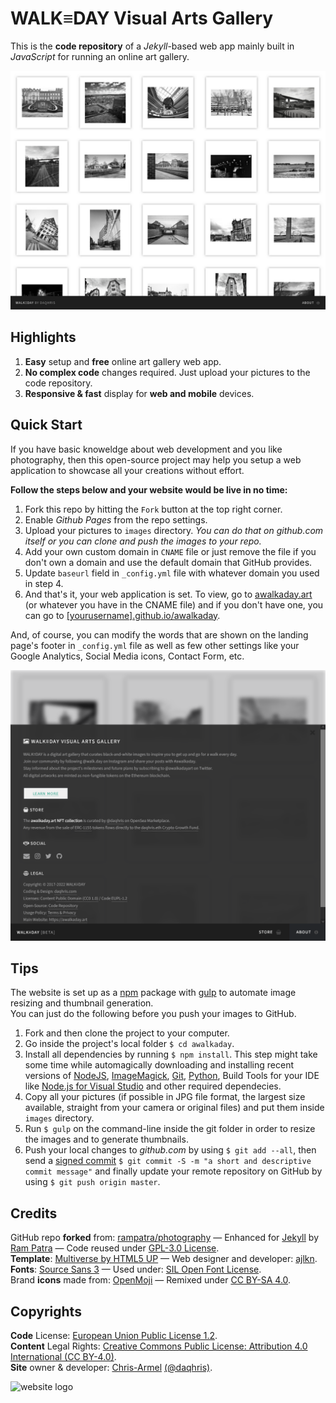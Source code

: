 # WALK≡DAY Visual Arts Gallery
This is the __code repository__ of a _Jekyll_-based web app mainly built in _JavaScript_ for running an online art gallery.  

<img src="https://raw.githubusercontent.com/daqhris/awalkaday/master/assets/icons/awalkaday_art-web_overview.PNG" alt="website overview demo">  

## Highlights
1. __Easy__ setup and __free__ online art gallery web app.
2. __No complex code__ changes required. Just upload your pictures to the code repository.
3. __Responsive & fast__ display for __web and mobile__ devices.

## Quick Start
If you have basic knoweldge about web development and you like photography, then this open-source project may help you setup a web application to showcase all your creations without effort.  

**Follow the steps below and your website would be live in no time:**

1. Fork this repo by hitting the `Fork` button at the top right corner.
2. Enable _Github Pages_ from the repo settings.
3. Upload your pictures to `images` directory. _You can do that on github.com itself or you can clone and push the images to your repo._
4. Add your own custom domain in `CNAME` file or just remove the file if you don't own a domain and use the default domain that GitHub provides.
5. Update `baseurl` field in `_config.yml` file with whatever domain you used in step 4.
6. And that's it, your web application is set. To view, go to [awalkaday.art](https://awalkaday.art) (or whatever you have in the CNAME file) and if you don't have one, you can go to [[yourusername].github.io/awalkaday](https://yourusername.github.io/awalkaday).

And, of course, you can modify the words that are shown on the landing page's footer in `_config.yml` file as well as few other settings like your Google Analytics, Social Media icons, Contact Form, etc.  

<img src="https://raw.githubusercontent.com/daqhris/awalkaday/master/assets/icons/awalkaday_art-web_footer.PNG" alt="website footer demo">  
 
## Tips
The website is set up as a [npm](https://www.npmjs.com) package with [gulp](https://gulpjs.com/) to automate image resizing
and thumbnail generation.   
You can just do the following before you push your images to GitHub.

1. Fork and then clone the project to your computer.
2. Go inside the project's local folder `$ cd awalkaday`.
3. Install all dependencies by running `$ npm install`. This step might take some time while automagically downloading and installing recent versions of [NodeJS](https://nodejs.org/en/), [ImageMagick](https://imagemagick.org/index.php), [Git](https://git-scm.com/), [Python](https://www.python.org/), Build Tools for your IDE like [Node.js for Visual Studio](https://visualstudio.microsoft.com/vs/features/node-js/) and other required dependecies.
4. Copy all your pictures (if possible in JPG file format, the largest size available, straight from your camera or original files) and put them inside `images` directory.
5. Run `$ gulp` on the command-line inside the git folder in order to resize the images and to generate thumbnails.
6. Push your local changes to _github.com_ by using `$ git add --all`, then send a [signed commit](https://docs.github.com/en/github/authenticating-to-github/managing-commit-signature-verification/signing-commits) `$ git commit -S -m "a short and descriptive commit message"` and finally update your remote repository on GitHub by using `$ git push origin master`.  

## Credits
GitHub repo __forked__ from: [rampatra/photography](https://github.com/rampatra/photography) — Enhanced for [Jekyll](https://jekyllrb.com/) by [Ram  Patra](https://github.com/rampatra) — Code reused under [GPL-3.0 License](https://raw.githubusercontent.com/rampatra/photography/master/LICENSE).   
__Template__: [Multiverse by HTML5 UP](https://html5up.net/multiverse) — Web designer and developer: [ajlkn](https://aj.lkn.io/).  
__Fonts__: [Source Sans 3](https://github.com/daqhris/daqhris.github.io/blob/master/style/font/SourceSans3-Regular.ttf) — Used under: [SIL Open Font License](https://raw.githubusercontent.com/daqhris/daqhris.github.io/master/style/font/license/OFL.txt).  
Brand __icons__ made from: [OpenMoji](https://openmoji.org/about/) — Remixed under [CC BY-SA 4.0](https://creativecommons.org/licenses/by-sa/4.0/legalcode).  

## Copyrights  
__Code__ License: [European Union Public License 1.2](https://raw.githubusercontent.com/daqhris/awalkaday/master/LICENSE).    
__Content__ Legal Rights: [Creative Commons Public License: Attribution 4.0 International (CC BY-4.0)](https://creativecommons.org/licenses/by/4.0/legalcode).     
__Site__ owner & developer: [Chris-Armel](https://daqhris.com) [(@daqhris)](https://github.com/daqhris).  

<img src="https://raw.githubusercontent.com/daqhris/awalkaday/master/assets/icons/awalkaday-logo-1x1.png" alt="website logo" width="300" height="300">  

